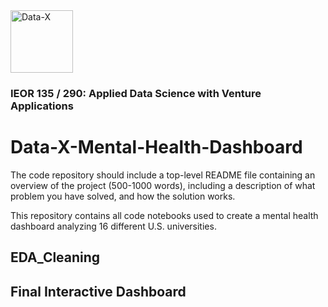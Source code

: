 <a href="https://data-x.blog/">
   <img src="./imgsource/dx_logo.png" alt="Data-X" alt="data-x logo" title="Data-x" align="bottom-right" height="100" />
</a>

### IEOR 135 / 290: Applied Data Science with Venture Applications



# Data-X-Mental-Health-Dashboard
The code repository should include a top-level README file containing an overview of the project (500-1000 words), including a description of what problem you have solved, and how the solution works.

This repository contains all code notebooks used to create a mental health dashboard analyzing 16 different U.S. universities.

## EDA_Cleaning







## Final Interactive Dashboard
